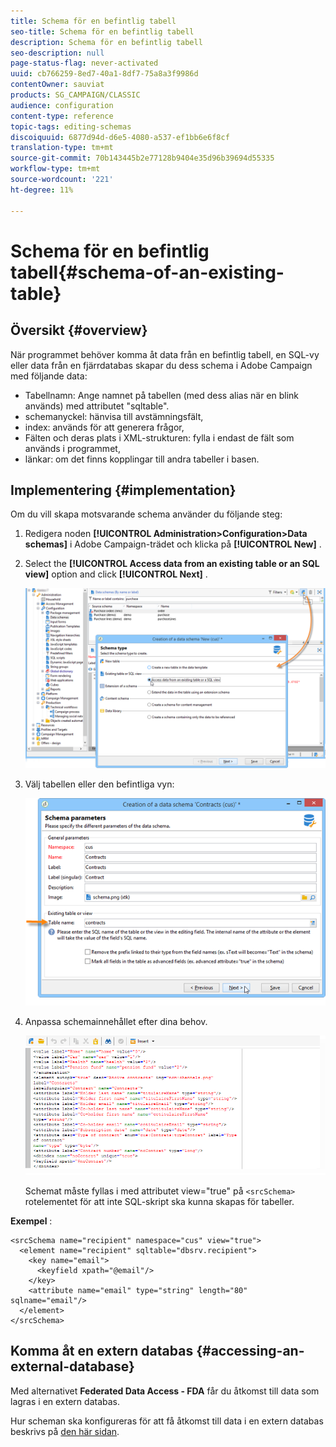 ```yaml
---
title: Schema för en befintlig tabell
seo-title: Schema för en befintlig tabell
description: Schema för en befintlig tabell
seo-description: null
page-status-flag: never-activated
uuid: cb766259-8ed7-40a1-8df7-75a8a3f9986d
contentOwner: sauviat
products: SG_CAMPAIGN/CLASSIC
audience: configuration
content-type: reference
topic-tags: editing-schemas
discoiquuid: 6877d94d-d6e5-4080-a537-ef1bb6e6f8cf
translation-type: tm+mt
source-git-commit: 70b143445b2e77128b9404e35d96b39694d55335
workflow-type: tm+mt
source-wordcount: '221'
ht-degree: 11%

---
```



# Schema för en befintlig tabell{#schema-of-an-existing-table}

## Översikt {#overview}

När programmet behöver komma åt data från en befintlig tabell, en SQL-vy eller data från en fjärrdatabas skapar du dess schema i Adobe Campaign med följande data:

* Tabellnamn: Ange namnet på tabellen (med dess alias när en blink används) med attributet &quot;sqltable&quot;.
* schemanyckel: hänvisa till avstämningsfält,
* index: används för att generera frågor,
* Fälten och deras plats i XML-strukturen: fylla i endast de fält som används i programmet,
* länkar: om det finns kopplingar till andra tabeller i basen.

## Implementering {#implementation}

Om du vill skapa motsvarande schema använder du följande steg:

1. Redigera noden **[!UICONTROL Administration>Configuration>Data schemas]** i Adobe Campaign-trädet och klicka på **[!UICONTROL New]** .
1. Select the **[!UICONTROL Access data from an existing table or an SQL view]** option and click **[!UICONTROL Next]** .

   ![](assets/s_ncs_configuration_extand_a_schema.png)

1. Välj tabellen eller den befintliga vyn:

   ![](assets/s_ncs_configuration_select_table.png)

1. Anpassa schemainnehållet efter dina behov.

   ![](assets/s_ncs_configuration_view_create_schema.png)

   Schemat måste fyllas i med attributet view=&quot;true&quot; på `<srcSchema>` rotelementet för att inte SQL-skript ska kunna skapas för tabeller.

**Exempel** :

```
<srcSchema name="recipient" namespace="cus" view="true">
  <element name="recipient" sqltable="dbsrv.recipient">
    <key name="email">
      <keyfield xpath="@email"/>
    </key>   
    <attribute name="email" type="string" length="80" sqlname="email"/>
  </element>
</srcSchema>
```

## Komma åt en extern databas {#accessing-an-external-database}

Med alternativet **Federated Data Access - FDA** får du åtkomst till data som lagras i en extern databas.

Hur scheman ska konfigureras för att få åtkomst till data i en extern databas beskrivs på [den här sidan](../../platform/using/creating-data-schema.md).
